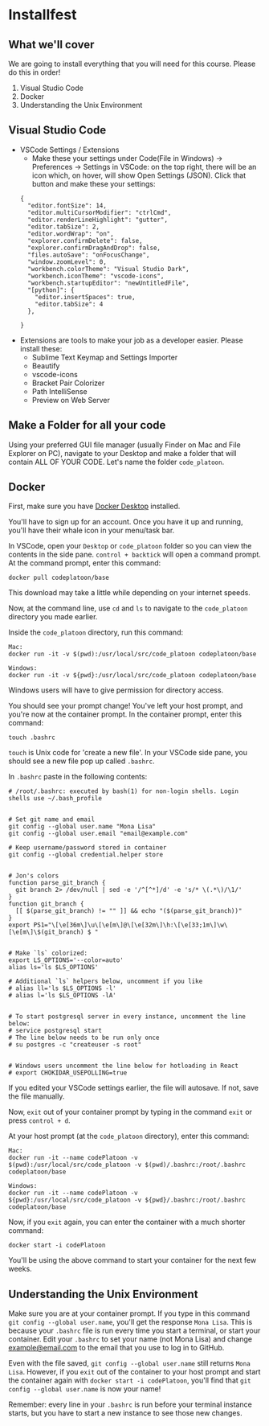 # Installfest

## What we'll cover
We are going to install everything that you will need for this course. Please do this in order!

1. Visual Studio Code
2. Docker
3. Understanding the Unix Environment

## Visual Studio Code
* VSCode Settings / Extensions
  * Make these your settings under Code(File in Windows) -> Preferences -> Settings in VSCode: on the top right, there will be an icon which, on hover, will show Open Settings (JSON). Click that button and make these your settings:
  ```
  {
    "editor.fontSize": 14,
    "editor.multiCursorModifier": "ctrlCmd",
    "editor.renderLineHighlight": "gutter",
    "editor.tabSize": 2,
    "editor.wordWrap": "on",
    "explorer.confirmDelete": false,
    "explorer.confirmDragAndDrop": false,
    "files.autoSave": "onFocusChange",
    "window.zoomLevel": 0,
    "workbench.colorTheme": "Visual Studio Dark",
    "workbench.iconTheme": "vscode-icons",
    "workbench.startupEditor": "newUntitledFile",
    "[python]": {
      "editor.insertSpaces": true,
      "editor.tabSize": 4  
    },
   
  }
  ```
* Extensions are tools to make your job as a developer easier. Please install these:
  * Sublime Text Keymap and Settings Importer
  * Beautify
  * vscode-icons
  * Bracket Pair Colorizer
  * Path IntelliSense
  * Preview on Web Server

## Make a Folder for all your code

Using your preferred GUI file manager (usually Finder on Mac and File Explorer on PC), navigate to your Desktop and make a folder that will contain ALL OF YOUR CODE. Let's name the folder `code_platoon`.

## Docker

First, make sure you have [Docker Desktop](https://www.docker.com/products/docker-desktop) installed.

You'll have to sign up for an account. Once you have it up and running, you'll have their whale icon in your menu/task bar.

In VSCode, open your `Desktop` or `code_platoon` folder so you can view the contents in the side pane. `control + backtick` will open a command prompt. At the command prompt, enter this command:

```
docker pull codeplatoon/base
```

This download may take a little while depending on your internet speeds.

Now, at the command line, use `cd` and `ls` to navigate to the `code_platoon` directory you made earlier.

Inside the `code_platoon` directory, run this command:

```
Mac:
docker run -it -v $(pwd):/usr/local/src/code_platoon codeplatoon/base

Windows:
docker run -it -v ${pwd}:/usr/local/src/code_platoon codeplatoon/base
```

Windows users will have to give permission for directory access.

You should see your prompt change! You've left your host prompt, and you're now at the container prompt. In the container prompt, enter this command:
```
touch .bashrc
```

`touch` is Unix code for 'create a new file'. In your VSCode side pane, you should see a new file pop up called `.bashrc`.

In `.bashrc` paste in the following contents:

```
# /root/.bashrc: executed by bash(1) for non-login shells. Login shells use ~/.bash_profile


# Set git name and email
git config --global user.name "Mona Lisa"
git config --global user.email "email@example.com"

# Keep username/password stored in container
git config --global credential.helper store


# Jon's colors
function parse_git_branch {
  git branch 2> /dev/null | sed -e '/^[^*]/d' -e 's/* \(.*\)/\1/'
}
function git_branch {
  [[ $(parse_git_branch) != "" ]] && echo "($(parse_git_branch))"
}
export PS1="\[\e[36m\]\u\[\e[m\]@\[\e[32m\]\h:\[\e[33;1m\]\w\[\e[m\]\$(git_branch) $ "


# Make `ls` colorized:
export LS_OPTIONS='--color=auto'
alias ls='ls $LS_OPTIONS'

# Additional `ls` helpers below, uncomment if you like
# alias ll='ls $LS_OPTIONS -l'
# alias l='ls $LS_OPTIONS -lA'


# To start postgresql server in every instance, uncomment the line below:
# service postgresql start
# The line below needs to be run only once
# su postgres -c "createuser -s root"


# Windows users uncomment the line below for hotloading in React
# export CHOKIDAR_USEPOLLING=true

```

If you edited your VSCode settings earlier, the file will autosave. If not, save the file manually.

Now, `exit` out of your container prompt by typing in the command `exit` or press `control + d`.

At your host prompt (at the `code_platoon` directory), enter this command:

```
Mac:
docker run -it --name codePlatoon -v $(pwd):/usr/local/src/code_platoon -v $(pwd)/.bashrc:/root/.bashrc codeplatoon/base

Windows:
docker run -it --name codePlatoon -v ${pwd}:/usr/local/src/code_platoon -v ${pwd}/.bashrc:/root/.bashrc codeplatoon/base
```

Now, if you `exit` again, you can enter the container with a much shorter command:

```
docker start -i codePlatoon
```

You'll be using the above command to start your container for the next few weeks.

## Understanding the Unix Environment

Make sure you are at your container prompt. If you type in this command `git config --global user.name`, you'll get the response `Mona Lisa`. This is because your `.bashrc` file is run every time you start a terminal, or start your container. Edit your `.bashrc` to set your name (not Mona Lisa) and change example@email.com to the email that you use to log in to GitHub.

Even with the file saved, `git config --global user.name` still returns `Mona Lisa`. However, if you `exit` out of the container to your host prompt and start the container again with `docker start -i codePlatoon`, you'll find that `git config --global user.name` is now your name!

Remember: every line in your `.bashrc` is run before your terminal instance starts, but you have to start a new instance to see those new changes.


